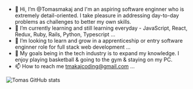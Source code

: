 - 👋 Hi, I’m @Tomasmakaj and I'm an aspiring software enginner who is extremely detail-oriented. I take pleasure in addressing day-to-day problems as challenges to better my own skills.
- 🌱 I’m currently learning and still learning everyday - JavaScript, React, Redux, Ruby, Rails, Python, Typescript ...
- 💞️ I’m looking to learn and grow in a apprenticeship or entry software enginner role for full stack web development ...
- 🏀 My goals being in the tech industry is to expand my knowledge. I enjoy playing basketball & going to the gym & staying on my PC.
- 📫 How to reach me tmakajcoding@gmail.com ...




![Tomas GitHub stats](https://github-readme-stats.vercel.app/api?username=Tomasmakaj&show_icons=true)
